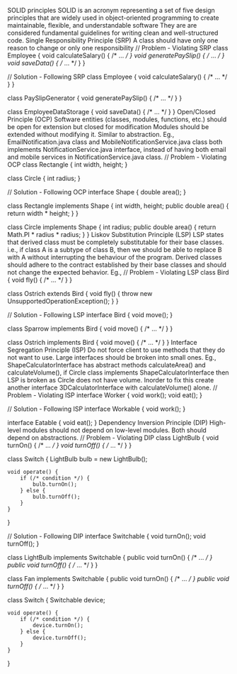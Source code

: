 SOLID principles
SOLID is an acronym representing a set of five design principles that are widely used in object-oriented programming to create maintainable, flexible, and understandable software
They are are considered fundamental guidelines for writing clean and well-structured code.
Single Responsibility Principle (SRP)
A class should have only one reason to change or only one responsibility
// Problem - Violating SRP
class Employee {
    void calculateSalary() { /* ... */ }
    void generatePaySlip() { /* ... */ }
    void saveData() { /* ... */ }
}

// Solution - Following SRP
class Employee {
    void calculateSalary() { /* ... */ }
}

class PaySlipGenerator {
    void generatePaySlip() { /* ... */ }
}

class EmployeeDataStorage {
    void saveData() { /* ... */ }
}
Open/Closed Principle (OCP)
Software entities (classes, modules, functions, etc.) should be open for extension but closed for modification
Modules should be extended without modifying it.
Similar to abstraction.
Eg., EmailNotification.java class and MobileNotificationService.java class both implements NotificationService.java interface, instead of having both email and mobile services in NotificationService.java class.
// Problem - Violating OCP
class Rectangle {
    int width, height;
}

class Circle {
    int radius;
}

// Solution - Following OCP
interface Shape {
    double area();
}

class Rectangle implements Shape {
    int width, height;
    public double area() { return width * height; }
}

class Circle implements Shape {
    int radius;
    public double area() { return Math.PI * radius * radius; }
}
Liskov Substitution Principle (LSP)
LSP states that derived class must be completely substitutable for their base classes. i.e., if class A is a subtype of class B, then we should be able to replace B with A without interrupting the behaviour of the program.
Derived classes should adhere to the contract established by their base classes and should not change the expected behavior.
Eg.,
// Problem - Violating LSP
class Bird {
    void fly() { /* ... */ }
}

class Ostrich extends Bird {
    void fly() { throw new UnsupportedOperationException(); }
}

// Solution - Following LSP
interface Bird {
    void move();
}

class Sparrow implements Bird {
    void move() { /* ... */ }
}

class Ostrich implements Bird {
    void move() { /* ... */ }
}
Interface Segregation Principle (ISP)
Do not force client to use methods that they do not want to use.
Large interfaces should be broken into small ones.
Eg., ShapeCalculatorInterface has abstract methods calculateArea() and calculateVolume(), if Circle class implements ShapeCalculatorInterface then LSP is broken as Circle does not have volume. Inorder to fix this create another interface 3DCalculatorInterface with calculateVolume() alone.
// Problem - Violating ISP
interface Worker {
    void work();
    void eat();
}

// Solution - Following ISP
interface Workable {
    void work();
}

interface Eatable {
    void eat();
}
Dependency Inversion Principle (DIP)
High-level modules should not depend on low-level modules. Both should depend on abstractions.
// Problem - Violating DIP
class LightBulb {
    void turnOn() { /* ... */ }
    void turnOff() { /* ... */ }
}

class Switch {
    LightBulb bulb = new LightBulb();

    void operate() {
        if (/* condition */) {
            bulb.turnOn();
        } else {
            bulb.turnOff();
        }
    }
}

// Solution - Following DIP
interface Switchable {
    void turnOn();
    void turnOff();
}

class LightBulb implements Switchable {
    public void turnOn() { /* ... */ }
    public void turnOff() { /* ... */ }
}

class Fan implements Switchable {
    public void turnOn() { /* ... */ }
    public void turnOff() { /* ... */ }
}

class Switch {
    Switchable device;

    void operate() {
        if (/* condition */) {
            device.turnOn();
        } else {
            device.turnOff();
        }
    }
}
